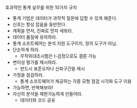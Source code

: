 효과적인 통계 실무를 위한 10가지 규치

* 통계 기법은 데이터가 과학적 질문에 답할 수 있게 해준다.
* 신호는 항상 잡음을 동반한다.
* 계획을 먼저, 진짜로 먼저 세워라.
* 데이터 품질에 유의하라.
* 통계 소프트웨어는 분석 지원 도구이지, 정의 도구가 아님.
* 단순하게 하라.
	* 무작위대조시험은 t-검정으로도 결론 가능
* 변이성 평가를 제시하라.
	* 반드시 표준오차나 신뢰구간을 제시
* 가정을 점검하라.
	* 통계 소프트웨어가 제공하는 각종 모형 점검 시각화 도구 이용
* 가능하면, 반복해보라!
* 자신의 분석을 재현가능하게 만들어라.
	* 데이터와 코드 공유